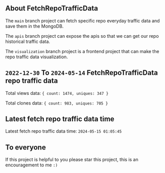 ## About FetchRepoTrafficData

The `main` branch project can fetch specific repo everyday traffic data and save them in the MongoDB.

The `apis` branch project can expose the apis so that we can get our repo historical traffic data.

The `visualization` branch project is a frontend project that can make the repo traffic data visualization.

## `2022-12-30` To `2024-05-14` FetchRepoTrafficData repo traffic data

Total views data: `{ count: 1474, uniques: 347 }`

Total clones data: `{ count: 983, uniques: 705 }`

## Latest fetch repo traffic data time

Latest fetch repo traffic data time: `2024-05-15 01:05:45`

## To everyone

If this project is helpful to you please star this project, this is an encouragement to me `:)`



